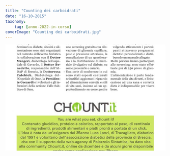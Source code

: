 ```yaml
---
title: "Counting dei carboidrati"
date: "16-10-2015"
taxonomy: 
    tag: [anno-2022-in-corso]
coverImage: "Counting dei carboidrati.jpg"
---
```


![Counting dei carboidrati](images/Counting%20dei%20carboidrati.jpg)
